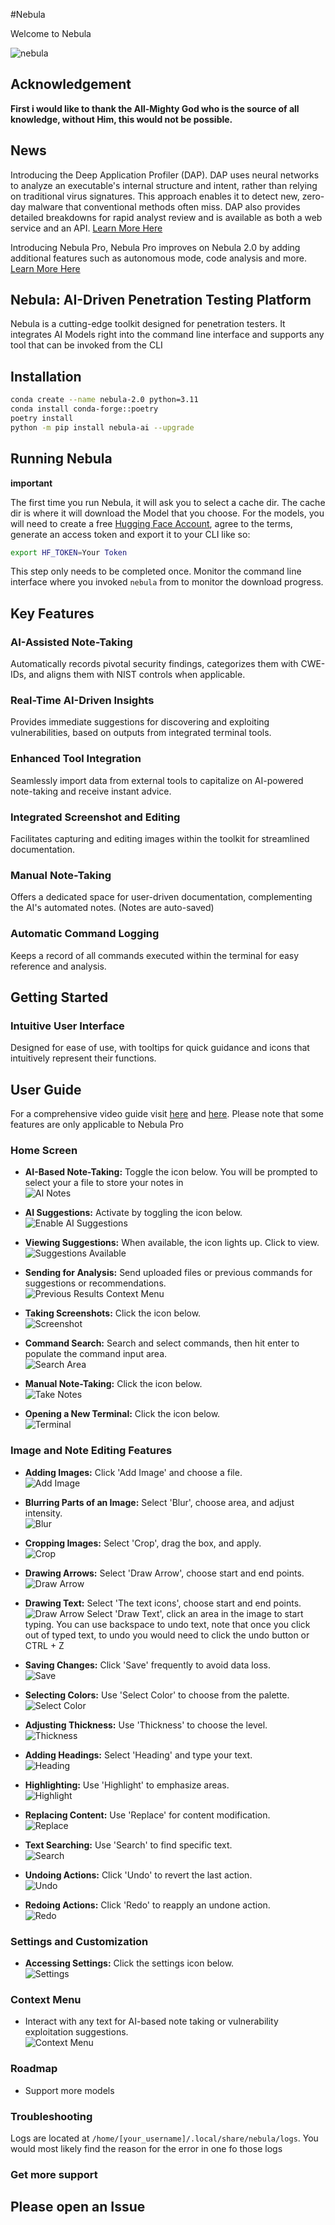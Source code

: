 #Nebula

Welcome to Nebula

![nebula](/images/nebula.webp)
## Acknowledgement

**First i would like to thank the All-Mighty God who is the source of all knowledge, without Him, this would not be possible.**

## News

Introducing the Deep Application Profiler (DAP). DAP uses neural networks to analyze an executable's internal structure and intent, rather than relying on traditional virus signatures. This approach enables it to detect new, zero-day malware that conventional methods often miss. DAP also provides detailed breakdowns for rapid analyst review and is available as both a web service and an API. [Learn More Here](https://www.berylliumsec.com/dap-overview)


Introducing Nebula Pro, Nebula Pro improves on Nebula 2.0 by adding additional features such as autonomous mode, code analysis and more. [Learn More Here](https://www.berylliumsec.com/nebula-pro-overview)

## Nebula: AI-Driven Penetration Testing Platform

Nebula is a cutting-edge toolkit designed for penetration testers. It integrates AI Models right into the command line interface and supports any tool that can be invoked from the CLI


## Installation

```bash
conda create --name nebula-2.0 python=3.11
conda install conda-forge::poetry
poetry install
python -m pip install nebula-ai --upgrade
```

## Running Nebula

**important**

The first time you run Nebula, it will ask you to select a cache dir. The cache dir is where it will download the Model that you choose. For the models, you will need to create a free [Hugging Face Account](https://huggingface.co/), agree to the terms, generate an access token and export it to your CLI like so:


```bash
export HF_TOKEN=Your Token
```

This step only needs to be completed once. Monitor the command line interface where you invoked `nebula` from to monitor the download progress.

## Key Features

### AI-Assisted Note-Taking
Automatically records pivotal security findings, categorizes them with CWE-IDs, and aligns them with NIST controls when applicable.

### Real-Time AI-Driven Insights
Provides immediate suggestions for discovering and exploiting vulnerabilities, based on outputs from integrated terminal tools.

### Enhanced Tool Integration
Seamlessly import data from external tools to capitalize on AI-powered note-taking and receive instant advice.

### Integrated Screenshot and Editing
Facilitates capturing and editing images within the toolkit for streamlined documentation.

### Manual Note-Taking
Offers a dedicated space for user-driven documentation, complementing the AI's automated notes. (Notes are auto-saved)

### Automatic Command Logging
Keeps a record of all commands executed within the terminal for easy reference and analysis.

## Getting Started

### Intuitive User Interface
Designed for ease of use, with tooltips for quick guidance and icons that intuitively represent their functions.

## User Guide

For a comprehensive video guide visit [here](https://www.berylliumsec.com/nebula-pro-feature-guide) and [here](https://www.youtube.com/playlist?list=PLySxaLbLL0gpAaDQYq6g6sb1q6KwqOAr4). Please note that some features are only applicable to Nebula Pro
### Home Screen
- **AI-Based Note-Taking:** Toggle the icon below. You will be prompted to select your a file to store your notes in  
  ![AI Notes](src/nebula/Images_readme/ai_notes.png)

- **AI Suggestions:** Activate by toggling the icon below.  
  ![Enable AI Suggestions](src/nebula/Images_readme/enable_ai_suggestions.png)

- **Viewing Suggestions:** When available, the icon lights up. Click to view.  
  ![Suggestions Available](src/nebula/Images_readme/suggestions_available.png)

- **Sending for Analysis:** Send uploaded files or previous commands for suggestions or recommendations.  
  ![Previous Results Context Menu](src/nebula/Images_readme/previous_results_context_menu.png)

- **Taking Screenshots:** Click the icon below.  
  ![Screenshot](src/nebula/Images_readme/take-screenshot.png)

- **Command Search:** Search and select commands, then hit enter to populate the command input area.  
  ![Search Area](src/nebula/Images_readme/Search_area.png)

- **Manual Note-Taking:** Click the icon below.  
  ![Take Notes](src/nebula/Images_readme/take_notes.png)

- **Opening a New Terminal:** Click the icon below.  
  ![Terminal](src/nebula/Images_readme/terminal.png)

### Image and Note Editing Features
- **Adding Images:** Click 'Add Image' and choose a file.  
  ![Add Image](src/nebula/Images_readme/add_image.png "Adding an Image")

- **Blurring Parts of an Image:** Select 'Blur', choose area, and adjust intensity.  
  ![Blur](src/nebula/Images_readme/blur.png "Blurring an Image")

- **Cropping Images:** Select 'Crop', drag the box, and apply.  
  ![Crop](src/nebula/Images_readme/crop.png "Cropping an Image")

- **Drawing Arrows:** Select 'Draw Arrow', choose start and end points.  
  ![Draw Arrow](src/nebula/Images_readme/draw_arrow.png "Drawing an Arrow")

- **Drawing Text:** Select 'The text icons', choose start and end points.  
  ![Draw Arrow](src/nebula/Images_readme/draw_arrow.png "Drawing an Arrow")
  Select 'Draw Text', click an area in the image to start typing. You can use backspace to undo text, note that once you click out of typed text, to undo you would need to click the undo button or CTRL + Z
- **Saving Changes:** Click 'Save' frequently to avoid data loss.  
  ![Save](src/nebula/Images_readme/save.png "Saving Changes")

- **Selecting Colors:** Use 'Select Color' to choose from the palette.  
  ![Select Color](src/nebula/Images_readme/select_color.png "Selecting a Color")

- **Adjusting Thickness:** Use 'Thickness' to choose the level.  
  ![Thickness](src/nebula/Images_readme/thickness.png "Adjusting Thickness")

- **Adding Headings:** Select 'Heading' and type your text.  
  ![Heading](src/nebula/Images_readme/heading.png "Adding a Heading")

- **Highlighting:** Use 'Highlight' to emphasize areas.  
  ![Highlight](src/nebula/Images_readme/highlight.png "Highlighting Text")

- **Replacing Content:** Use 'Replace' for content modification.  
  ![Replace](src/nebula/Images_readme/replace.png "Replacing Content")

- **Text Searching:** Use 'Search' to find specific text.  
  ![Search](src/nebula/Images_readme/search.png "Searching Text")

- **Undoing Actions:** Click 'Undo' to revert the last action.  
  ![Undo](src/nebula/Images_readme/undo.png "Undoing an Action")

- **Redoing Actions:** Click 'Redo' to reapply an undone action.  
  ![Redo](src/nebula/Images_readme/redo.png "Redoing an Action")

### Settings and Customization
- **Accessing Settings:** Click the settings icon below.  
  ![Settings](src/nebula/Images_readme/settings.png)



### Context Menu
- Interact with any text for AI-based note taking or vulnerability exploitation suggestions.  
  ![Context Menu](src/nebula/Images_readme/context_menu.png)


### Roadmap

- Support more models



### Troubleshooting

Logs are located at `/home/[your_username]/.local/share/nebula/logs`. You would most likely find the reason for the error in one fo those logs

### Get more support

Please open an Issue
---
